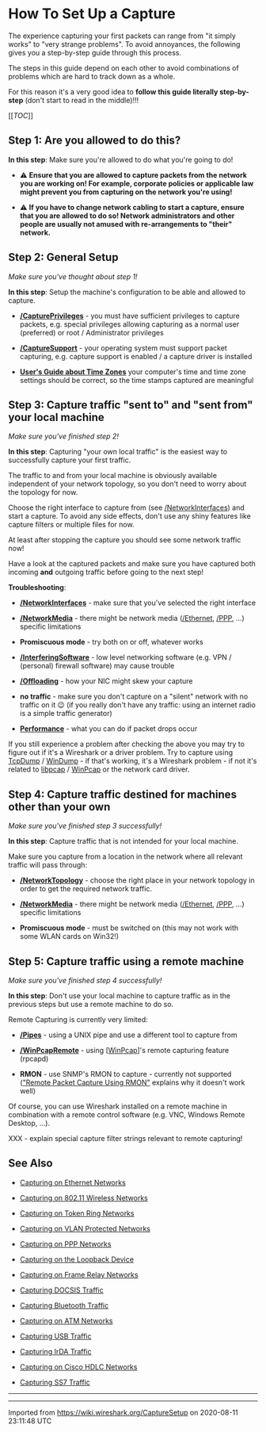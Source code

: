 # How To Set Up a Capture

The experience capturing your first packets can range from "it simply works" to "very strange problems". To avoid annoyances, the following gives you a step-by-step guide through this process.

The steps in this guide depend on each other to avoid combinations of problems which are hard to track down as a whole.

For this reason it's a very good idea to **follow this guide literally step-by-step** (don't start to read in the middle)\!\!\!

[[_TOC_]]

## Step 1: Are you allowed to do this?

**In this step**: Make sure you're allowed to do what you're going to do\!

  - :warning: **Ensure that you are allowed to capture packets from the network you are working on\! For example, corporate policies or applicable law might prevent you from capturing on the network you're using\!**

  - :warning: **If you have to change network cabling to start a capture, ensure that you are allowed to do so\! Network administrators and other people are usually not amused with re-arrangements to "their" network.**

## Step 2: General Setup

*Make sure you've thought about step 1\!*

**In this step**: Setup the machine's configuration to be able and allowed to capture.

  - **[/CapturePrivileges](/CaptureSetup/CapturePrivileges)** - you must have sufficient privileges to capture packets, e.g. special privileges allowing capturing as a normal user (preferred) or root / Administrator privileges

  - **[/CaptureSupport](/CaptureSetup/CaptureSupport)** - your operating system must support packet capturing, e.g. capture support is enabled / a capture driver is installed

  - **[User's Guide about Time Zones](http://www.wireshark.org/docs/wsug_html_chunked/ChAdvTimezones.html)** your computer's time and time zone settings should be correct, so the time stamps captured are meaningful

## Step 3: Capture traffic "sent to" and "sent from" your local machine

*Make sure you've finished step 2\!*

**In this step**: Capturing "your own local traffic" is the easiest way to successfully capture your first traffic.

The traffic to and from your local machine is obviously available independent of your network topology, so you don't need to worry about the topology for now.

Choose the right interface to capture from (see [/NetworkInterfaces](/CaptureSetup/NetworkInterfaces)) and start a capture. To avoid any side effects, don't use any shiny features like capture filters or multiple files for now.

At least after stopping the capture you should see some network traffic now\!

Have a look at the captured packets and make sure you have captured both incoming **and** outgoing traffic before going to the next step\!

**Troubleshooting**:

  - **[/NetworkInterfaces](/CaptureSetup/NetworkInterfaces)** - make sure that you've selected the right interface

  - **[/NetworkMedia](/CaptureSetup/NetworkMedia)** - there might be network media ([/Ethernet](/CaptureSetup/Ethernet), [/PPP](/CaptureSetup/PPP), ...) specific limitations

  - **Promiscuous mode** - try both on or off, whatever works

  - **[/InterferingSoftware](/CaptureSetup/InterferingSoftware)** - low level networking software (e.g. VPN / (personal) firewall software) may cause trouble

  - **[/Offloading](/CaptureSetup/Offloading)** - how your NIC might skew your capture

  - **no traffic** - make sure you don't capture on a "silent" network with no traffic on it :wink: (if you really don't have any traffic: using an internet radio is a simple traffic generator)

  - **[Performance](/Performance)** - what you can do if packet drops occur

If you still experience a problem after checking the above you may try to figure out if it's a Wireshark or a driver problem. Try to capture using [TcpDump](/TcpDump) / [WinDump](/WinDump) - if that's working, it's a Wireshark problem - if not it's related to [libpcap](/libpcap) / [WinPcap](/WinPcap) or the network card driver.

## Step 4: Capture traffic destined for machines other than your own

*Make sure you've finished step 3 successfully\!*

**In this step**: Capture traffic that is not intended for your local machine.

Make sure you capture from a location in the network where all relevant traffic will pass through:

  - **[/NetworkTopology](/CaptureSetup/NetworkTopology)** - choose the right place in your network topology in order to get the required network traffic.

  - **[/NetworkMedia](/CaptureSetup/NetworkMedia)** - there might be network media ([/Ethernet](/CaptureSetup/Ethernet), [/PPP](/CaptureSetup/PPP), ...) specific limitations

  - **Promiscuous mode** - must be switched on (this may not work with some WLAN cards on Win32\!)

## Step 5: Capture traffic using a remote machine

*Make sure you've finished step 4 successfully\!*

**In this step**: Don't use your local machine to capture traffic as in the previous steps but use a remote machine to do so.

Remote Capturing is currently very limited:

  - **[/Pipes](/CaptureSetup/Pipes)** - using a UNIX pipe and use a different tool to capture from

  - **[/WinPcapRemote](/CaptureSetup/WinPcapRemote)** - using \[[WinPcap](/WinPcap)\]'s remote capturing feature (rpcapd)

  - **RMON** - use SNMP's RMON to capture - currently not supported (["Remote Packet Capture Using RMON"](http://docstore.mik.ua/orelly/networking_2ndEd/tshoot/ch08_05.htm) explains why it doesn't work well)

Of course, you can use Wireshark installed on a remote machine in combination with a remote control software (e.g. VNC, Windows Remote Desktop, ...).

XXX - explain special capture filter strings relevant to remote capturing\!

## See Also

  - [Capturing on Ethernet Networks](/CaptureSetup/Ethernet)

  - [Capturing on 802.11 Wireless Networks](/CaptureSetup/WLAN)

  - [Capturing on Token Ring Networks](/CaptureSetup/TokenRing)

  - [Capturing on VLAN Protected Networks](/CaptureSetup/VLAN)

  - [Capturing on PPP Networks](/CaptureSetup/PPP)

  - [Capturing on the Loopback Device](/CaptureSetup/Loopback)

  - [Capturing on Frame Relay Networks](/CaptureSetup/FrameRelay)

  - [Capturing DOCSIS Traffic](/CaptureSetup/DOCSIS)

  - [Capturing Bluetooth Traffic](/CaptureSetup/Bluetooth)

  - [Capturing on ATM Networks](/CaptureSetup/ATM)

  - [Capturing USB Traffic](/CaptureSetup/USB)

  - [Capturing IrDA Traffic](/CaptureSetup/IrDA)

  - [Capturing on Cisco HDLC Networks](/CaptureSetup/CiscoHDLC)

  - [Capturing SS7 Traffic](/CaptureSetup/SS7)

-----

---

Imported from https://wiki.wireshark.org/CaptureSetup on 2020-08-11 23:11:48 UTC
